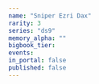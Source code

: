 ```yaml
---
name: "Sniper Ezri Dax"
rarity: 3
series: "ds9"
memory_alpha: ""
bigbook_tier:
events:
in_portal: false
published: false
---
```

